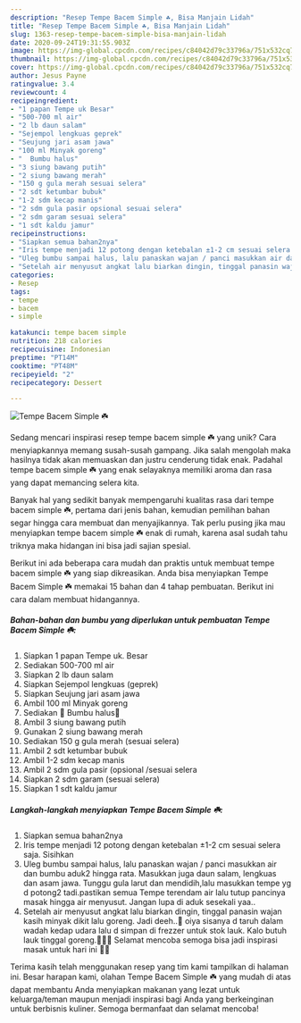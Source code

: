 ```yaml
---
description: "Resep Tempe Bacem Simple ☘️, Bisa Manjain Lidah"
title: "Resep Tempe Bacem Simple ☘️, Bisa Manjain Lidah"
slug: 1363-resep-tempe-bacem-simple-bisa-manjain-lidah
date: 2020-09-24T19:31:55.903Z
image: https://img-global.cpcdn.com/recipes/c84042d79c33796a/751x532cq70/tempe-bacem-simple-☘️-foto-resep-utama.jpg
thumbnail: https://img-global.cpcdn.com/recipes/c84042d79c33796a/751x532cq70/tempe-bacem-simple-☘️-foto-resep-utama.jpg
cover: https://img-global.cpcdn.com/recipes/c84042d79c33796a/751x532cq70/tempe-bacem-simple-☘️-foto-resep-utama.jpg
author: Jesus Payne
ratingvalue: 3.4
reviewcount: 4
recipeingredient:
- "1 papan Tempe uk Besar"
- "500-700 ml air"
- "2 lb daun salam"
- "Sejempol lengkuas geprek"
- "Seujung jari asam jawa"
- "100 ml Minyak goreng"
- "  Bumbu halus"
- "3 siung bawang putih"
- "2 siung bawang merah"
- "150 g gula merah sesuai selera"
- "2 sdt ketumbar bubuk"
- "1-2 sdm kecap manis"
- "2 sdm gula pasir opsional sesuai selera"
- "2 sdm garam sesuai selera"
- "1 sdt kaldu jamur"
recipeinstructions:
- "Siapkan semua bahan2nya"
- "Iris tempe menjadi 12 potong dengan ketebalan ±1-2 cm sesuai selera saja. Sisihkan"
- "Uleg bumbu sampai halus, lalu panaskan wajan / panci masukkan air dan bumbu aduk2 hingga rata. Masukkan juga daun salam, lengkuas dan asam jawa. Tunggu gula larut dan mendidih,lalu masukkan tempe yg d potong2 tadi.pastikan semua Tempe terendam air lalu tutup pancinya masak hingga air menyusut. Jangan lupa di aduk sesekali yaa.."
- "Setelah air menyusut angkat lalu biarkan dingin, tinggal panasin wajan kasih minyak dikit lalu goreng. Jadi deeh..🥰 oiya sisanya d taruh dalam wadah kedap udara lalu d simpan di frezzer untuk stok lauk. Kalo butuh lauk tinggal goreng.👩🏻‍🍳 Selamat mencoba semoga bisa jadi inspirasi masak untuk hari ini 🌸🥰"
categories:
- Resep
tags:
- tempe
- bacem
- simple

katakunci: tempe bacem simple 
nutrition: 218 calories
recipecuisine: Indonesian
preptime: "PT14M"
cooktime: "PT48M"
recipeyield: "2"
recipecategory: Dessert

---
```



![Tempe Bacem Simple ☘️](https://img-global.cpcdn.com/recipes/c84042d79c33796a/751x532cq70/tempe-bacem-simple-☘️-foto-resep-utama.jpg)

Sedang mencari inspirasi resep tempe bacem simple ☘️ yang unik? Cara menyiapkannya memang susah-susah gampang. Jika salah mengolah maka hasilnya tidak akan memuaskan dan justru cenderung tidak enak. Padahal tempe bacem simple ☘️ yang enak selayaknya memiliki aroma dan rasa yang dapat memancing selera kita.



Banyak hal yang sedikit banyak mempengaruhi kualitas rasa dari tempe bacem simple ☘️, pertama dari jenis bahan, kemudian pemilihan bahan segar hingga cara membuat dan menyajikannya. Tak perlu pusing jika mau menyiapkan tempe bacem simple ☘️ enak di rumah, karena asal sudah tahu triknya maka hidangan ini bisa jadi sajian spesial.


Berikut ini ada beberapa cara mudah dan praktis untuk membuat tempe bacem simple ☘️ yang siap dikreasikan. Anda bisa menyiapkan Tempe Bacem Simple ☘️ memakai 15 bahan dan 4 tahap pembuatan. Berikut ini cara dalam membuat hidangannya.

<!--inarticleads1-->

##### Bahan-bahan dan bumbu yang diperlukan untuk pembuatan Tempe Bacem Simple ☘️:

1. Siapkan 1 papan Tempe uk. Besar
1. Sediakan 500-700 ml air
1. Siapkan 2 lb daun salam
1. Siapkan Sejempol lengkuas (geprek)
1. Siapkan Seujung jari asam jawa
1. Ambil 100 ml Minyak goreng
1. Sediakan  🧅 Bumbu halus🧅
1. Ambil 3 siung bawang putih
1. Gunakan 2 siung bawang merah
1. Sediakan 150 g gula merah (sesuai selera)
1. Ambil 2 sdt ketumbar bubuk
1. Ambil 1-2 sdm kecap manis
1. Ambil 2 sdm gula pasir (opsional /sesuai selera
1. Siapkan 2 sdm garam (sesuai selera)
1. Siapkan 1 sdt kaldu jamur




<!--inarticleads2-->

##### Langkah-langkah menyiapkan Tempe Bacem Simple ☘️:

1. Siapkan semua bahan2nya
1. Iris tempe menjadi 12 potong dengan ketebalan ±1-2 cm sesuai selera saja. Sisihkan
1. Uleg bumbu sampai halus, lalu panaskan wajan / panci masukkan air dan bumbu aduk2 hingga rata. Masukkan juga daun salam, lengkuas dan asam jawa. Tunggu gula larut dan mendidih,lalu masukkan tempe yg d potong2 tadi.pastikan semua Tempe terendam air lalu tutup pancinya masak hingga air menyusut. Jangan lupa di aduk sesekali yaa..
1. Setelah air menyusut angkat lalu biarkan dingin, tinggal panasin wajan kasih minyak dikit lalu goreng. Jadi deeh..🥰 oiya sisanya d taruh dalam wadah kedap udara lalu d simpan di frezzer untuk stok lauk. Kalo butuh lauk tinggal goreng.👩🏻‍🍳 Selamat mencoba semoga bisa jadi inspirasi masak untuk hari ini 🌸🥰




Terima kasih telah menggunakan resep yang tim kami tampilkan di halaman ini. Besar harapan kami, olahan Tempe Bacem Simple ☘️ yang mudah di atas dapat membantu Anda menyiapkan makanan yang lezat untuk keluarga/teman maupun menjadi inspirasi bagi Anda yang berkeinginan untuk berbisnis kuliner. Semoga bermanfaat dan selamat mencoba!
